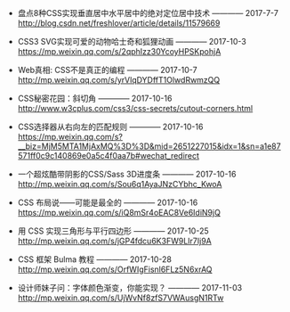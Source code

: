 
- 盘点8种CSS实现垂直居中水平居中的绝对定位居中技术   ———— 2017-7-7  
http://blog.csdn.net/freshlover/article/details/11579669

- CSS3 SVG实现可爱的动物哈士奇和狐狸动画  ———— 2017-10-3  
https://mp.weixin.qq.com/s/2qphIzz30YcoyHPSKpohjA

- Web真相: CSS不是真正的编程  ———— 2017-10-7  
http://mp.weixin.qq.com/s/yrVlqDYDffT1OlwdRwmzQQ

- CSS秘密花园：斜切角   ———— 2017-10-16  
http://www.w3cplus.com/css3/css-secrets/cutout-corners.html

- CSS选择器从右向左的匹配规则 ———— 2017-10-16  
https://mp.weixin.qq.com/s?__biz=MjM5MTA1MjAxMQ%3D%3D&mid=2651227015&idx=1&sn=a1e87571ff0c9c140869e0a5c4f0aa7b#wechat_redirect

- 一个超炫酷带阴影的CSS/Sass 3D进度条  ———— 2017-10-16  
http://mp.weixin.qq.com/s/Sou6q1AyaJNzCYbhc_KwoA

- CSS 布局说——可能是最全的  ———— 2017-10-16  
 https://mp.weixin.qq.com/s/iQ8mSr4oEAC8Ve6IdiN9jQ

- 用 CSS 实现三角形与平行四边形  ———— 2017-10-25  
http://mp.weixin.qq.com/s/jGP4fdcu6K3FW9LIr7Ij9A

- CSS 框架 Bulma 教程  ———— 2017-10-28  
http://mp.weixin.qq.com/s/OrfWIgFisnl6FLz5N6xrAQ

- 设计师妹子问：字体颜色渐变，你能实现？  ———— 2017-11-03  
http://mp.weixin.qq.com/s/UjWvNf8zfS7VWAusgN1RTw